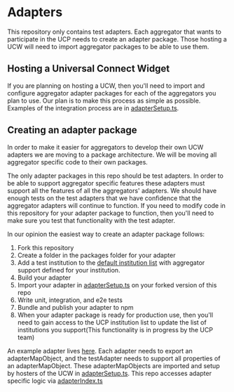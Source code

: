 # Adapters

This repository only contains test adapters. Each aggregator that wants to participate in the UCP needs to create an adapter package. Those hosting a UCW will need to import aggregator packages to be able to use them.

## Hosting a Universal Connect Widget

If you are planning on hosting a UCW, then you'll need to import and configure aggregator adapter packages for each of the aggregators you plan to use. Our plan is to make this process as simple as possible. Examples of the integration process are in [adapterSetup.ts](./apps/server/src/adapterSetup.ts).

## Creating an adapter package

In order to make it easier for aggregators to develop their own UCW adapters we are moving to a package architecture. We will be moving all aggregator specific code to their own packages.

The only adapter packages in this repo should be test adapters. In order to be able to support aggregator specific features these adapters must support all the features of all the aggregators' adapters. We should have enough tests on the test adapters that we have confidence that the aggregator adapters will continue to function. If you need to modify code in this repository for your adapter package to function, then you'll need to make sure you test that functionality with the test adapter.

In our opinion the easiest way to create an adapter package follows:

1. Fork this repository
1. Create a folder in the packages folder for your adapter
1. Add a test institution to the [default institution list](./apps/server/cachedDefaults/ucwInstitutionsMapping.json) with aggregator support defined for your institution.
1. Build your adapter
1. Import your adapter in [adapterSetup.ts](./apps/server/src/adapterSetup.ts) on your forked version of this repo
1. Write unit, integration, and e2e tests
1. Bundle and publish your adapter to npm
1. When your adapter package is ready for production use, then you'll need to gain access to the UCP institution list to update the list of institutions you support(This functionality is in progress by the UCP team)

An example adapter lives [here](./apps/server/src/test-adapter/index.ts). Each adapter needs to export an adapterMapObject, and the testAdapter needs to support all properties of an adapterMapObject. These adapterMapObjects are imported and setup by hosters of the UCW in [adapterSetup.ts](./apps/server/src/adapterSetup.ts). This repo accesses adapter specific logic via [adapterIndex.ts](./apps/server/src/adapterIndex.ts)
